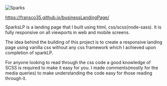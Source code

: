 ![Sparks](https://github.com/Fransco35/businessLandingPage/assets/62514538/0e5b1527-06b5-41f6-9600-173833f9eda7)

https://fransco35.github.io/businessLandingPage/

SparksLP is a landing page that I built using html, css/scss(node-sass). It is fully responsive on all viewports in web and mobile screens.

The idea behind the building of this project is to create a responsive landing page using vanilla css without any css framework which I achieved upon completion of sparkLP.

For anyone looking to read through the css code a good knowledge of SCSS is required to make it easy for you. I made comments(mostly for the media queries) to make understanding the code easy for those reading through it.

